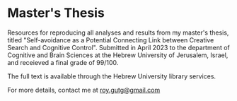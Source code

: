 # Master's Thesis

Resources for reproducing all analyses and results from my master's thesis, titled "Self-avoidance as a Potential Connecting Link between Creative Search and Cognitive Control". Submitted in April 2023 to the department of Cognitive and Brain Sciences at the Hebrew University of Jerusalem, Israel, and receieved a final grade of 99/100.

The full text is available through the Hebrew University library services.

For more details, contact me at roy.gutg@gmail.com
